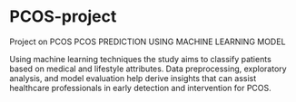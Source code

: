 # PCOS-project
Project on PCOS
PCOS PREDICTION USING MACHINE LEARNING MODEL

Using machine learning techniques the study aims to classify patients based on medical and lifestyle attributes. Data preprocessing, exploratory analysis, and model evaluation help derive insights that can assist healthcare professionals in early detection and intervention for PCOS.
